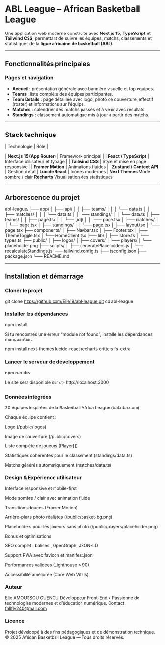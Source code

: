 #  ABL League – African Basketball League

Une application web moderne construite avec **Next.js 15**, **TypeScript** et **Tailwind CSS**, permettant de suivre les équipes, matchs, classements et statistiques de la **ligue africaine de basketball (ABL)**.

---

##  Fonctionnalités principales

###  Pages et navigation
- **Accueil** : présentation générale avec bannière visuelle et top équipes.  
- **Teams** : liste complète des équipes participantes.  
- **Team Details** : page détaillée avec logo, photo de couverture, effectif (roster) et informations sur l’équipe.  
- **Matches** : calendrier des matchs passés et à venir avec résultats.  
- **Standings** : classement automatique mis à jour à partir des matchs.  

---

##  Stack technique

| Technologie | Rôle |

| **Next.js 15 (App Router)** | Framework principal |
| **React / TypeScript** | Interface utilisateur et typage |
| **Tailwind CSS** | Style et mise en page responsive |
| **Framer Motion** | Animations fluides |
| **Zustand / Context API** | Gestion d’état |
 **Lucide React** | Icônes modernes |
**Next Themes**  Mode sombre / clair 
 **Recharts** Visualisation des statistiques 

---

##  Arborescence du projet

abl-league/
├── app/
│ ├── api/
│ │ ├── teams/
│ │ │ └── data.ts
│ │ ├── matches/
│ │ │ └── data.ts
│ │ └── standings/
│ │ └── data.ts
│ ├── teams/
│ │ ├── page.tsx
│ │ └── [id]/
│ │ └── page.tsx
│ ├── matches/
│ │ └── page.tsx
│ ├── standings/
│ │ └── page.tsx
│ ├── layout.tsx
│ └── page.tsx
├── components/
│ ├── Navbar.tsx
│ ├── Footer.tsx
│ ├── ThemeToggle.tsx
│ └── HomeClient.tsx
├── lib/
│ ├── store.ts
│ └── types.ts
├── public/
│ ├── logos/
│ ├── covers/
│ └── players/
│ └── placeholder.png
├── scripts/
│ ├── generatePlaceholders.js
│ └── recalculateStandings.js
├── tailwind.config.ts
├── tsconfig.json
├── package.json
└── README.md


---

##  Installation et démarrage

###  Cloner le projet

git clone https://github.com/Elie19/abl-league.git
cd abl-league

### Installer les dépendances
npm install


Si tu rencontres une erreur “module not found”, installe les dépendances manquantes :

npm install next-themes lucide-react recharts critters fs-extra

### Lancer le serveur de développement
npm run dev


Le site sera disponible sur 👉 http://localhost:3000

### Données intégrées

20 équipes inspirées de la Basketball Africa League (bal.nba.com)

Chaque équipe contient :

Logo (/public/logos)

Image de couverture (/public/covers)

Liste complète de joueurs (Player[])

Statistiques cohérentes pour le classement (standings/data.ts)

Matchs générés automatiquement (matches/data.ts)

### Design & Expérience utilisateur

Interface responsive et mobile-first

Mode sombre / clair avec animation fluide

Transitions douces (Framer Motion)

Arrière-plans photo réalistes (/public/basket-bg.png)

Placeholders pour les joueurs sans photo (/public/players/placeholder.png)

 Bonus et optimisations

SEO complet : balises <head>, OpenGraph, JSON-LD

Support PWA avec favicon et manifest.json

Performances validées (Lighthouse > 90)

Accessibilité améliorée (Core Web Vitals)

### Auteur

Elie AMOUSSOU GUENOU 
Développeur Front-End • Passionné de technologies modernes et d’éducation numérique.
 Contact
fallfly240@mail.com 
### Licence

Projet développé à des fins pédagogiques et de démonstration technique.
© 2025 African Basketball League — Tous droits réservés.


